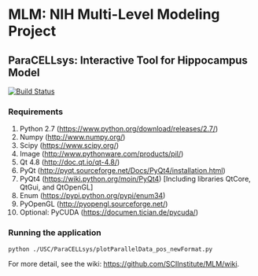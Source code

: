# MLM: NIH Multi-Level Modeling Project

## ParaCELLsys: Interactive Tool for Hippocampus Model

[![Build Status](https://travis-ci.org/SCIInstitute/MLM.svg?branch=master)](https://travis-ci.org/SCIInstitute/MLM)

### Requirements
1. Python 2.7 (https://www.python.org/download/releases/2.7/)
2. Numpy (http://www.numpy.org/)
3. Scipy (https://www.scipy.org/)
4. Image (http://www.pythonware.com/products/pil/)
5. Qt 4.8 (http://doc.qt.io/qt-4.8/)
6. PyQt (http://pyqt.sourceforge.net/Docs/PyQt4/installation.html)
7. PyQt4 (https://wiki.python.org/moin/PyQt4) [Including libraries QtCore, QtGui, and QtOpenGL]
8. Enum (https://pypi.python.org/pypi/enum34)
9. PyOpenGL (http://pyopengl.sourceforge.net/)
10. Optional: PyCUDA (https://documen.tician.de/pycuda/)

### Running the application
`python ./USC/ParaCELLsys/plotParallelData_pos_newFormat.py`

For more detail, see the wiki: https://github.com/SCIInstitute/MLM/wiki.
